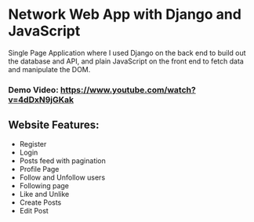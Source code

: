 # Network Web App with Django and JavaScript

Single Page Application where I used Django on the back end to build out the database and API, and plain JavaScript on the front end to fetch data and manipulate the DOM.

### Demo Video: https://www.youtube.com/watch?v=4dDxN9jGKak

## Website Features:

- Register
- Login
- Posts feed with pagination
- Profile Page
- Follow and Unfollow users
- Following page
- Like and Unlike
- Create Posts
- Edit Post
